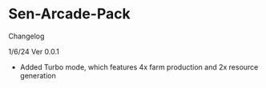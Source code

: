 # Sen-Arcade-Pack

Changelog

1/6/24 Ver 0.0.1 
- Added Turbo mode, which features 4x farm production and 2x resource generation
